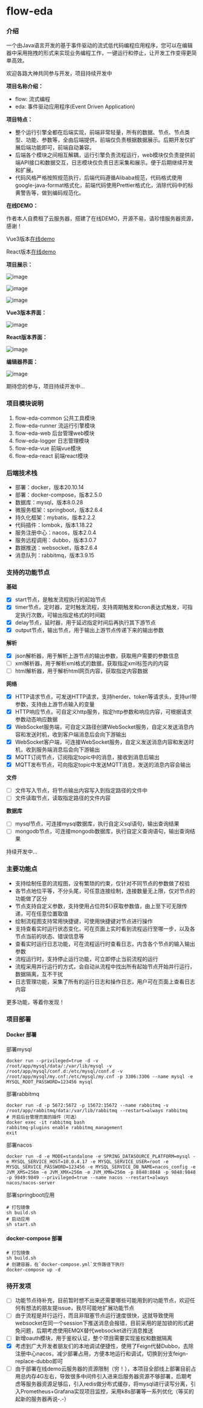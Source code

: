 # flow-eda### 介绍一个由Java语言开发的基于事件驱动的流式低代码编程应用程序，您可以在编辑器中采用拖拽的形式来实现业务编程工作，一键运行和停止，让开发工作变得更简单高效。欢迎各路大神共同参与开发，项目持续开发中**项目名称介绍：**- flow: 流式编程- eda: 事件驱动应用程序(Event Driven Application)**项目特点：** - 整个运行引擎全都在后端实现，前端非常轻量，所有的数据、节点、节点类型、功能、参数等，全由后端提供，前端仅负责根据数据展示。后期开发仅扩展后端功能即可，前端自动兼容。- 后端各个模块之间相互解耦，运行引擎负责流程运行，web模块仅负责提供前端API接口和数据交互，日志模块仅负责日志采集和展示。便于后期继续开发和扩展。- 代码风格严格按照规范执行，后端代码遵循Alibaba规范，代码格式使用google-java-format格式化，前端代码使用Prettier格式化，消除代码中的标黄警告等，做到编码规范化。**在线DEMO：**作者本人自费租了云服务器，搭建了在线DEMO，开源不易，请珍惜服务器资源，感谢！Vue3版本[在线demo](http://36.138.228.74:90/)React版本[在线demo](http://36.138.228.74:90/react/)**项目展示：**![image](./flow-eda-common/gif/flows1.gif)![image](./flow-eda-common/gif/flows2.gif)![image](./flow-eda-common/gif/logs.gif)**Vue3版本界面：**![image](./flow-eda-common/img/vue3.png)**React版本界面：**![image](./flow-eda-common/img/react.png)**编辑器界面：**![image](./flow-eda-common/img/editor.png)期待您的参与，项目持续开发中...### 项目模块说明1. flow-eda-common 公共工具模块2. flow-eda-runner 流运行引擎模块3. flow-eda-web    后台管理web模块4. flow-eda-logger 日志管理模块5. flow-eda-vue    前端vue模块6. flow-eda-react  前端react模块### 后端技术栈- 部署：docker，版本20.10.14- 部署：docker-compose，版本2.5.0- 数据库：mysql，版本8.0.28- 微服务框架：springboot，版本2.6.4- 持久化框架：mybatis，版本2.2.2- 代码插件：lombok，版本1.18.22- 服务注册中心：nacos，版本2.0.4- 服务远程调用：dubbo，版本3.0.7- 数据推送：websocket，版本2.6.4- 消息队列：rabbitmq，版本3.9.15### 支持的功能节点**基础**- [x] start节点，是触发流程执行的起始节点- [x] timer节点，定时器，定时触发流程，支持周期触发和cron表达式触发，可指定执行次数，可输出指定格式的时间戳- [x] delay节点，延时器，用于延迟指定时间后再执行其下游节点- [x] output节点，输出节点，用于输出上游节点传递下来的输出参数**解析**- [x] json解析器，用于解析上游节点的输出参数，获取用户需要的参数信息- [ ] xml解析器，用于解析xml格式的数据，获取指定xml标签内的内容- [ ] html解析器，用于解析html网页内容，获取指定内容数据**网络**- [x] HTTP请求节点，可发送HTTP请求，支持herder、token等请求头，支持url带参数，支持由上游节点输入的变量- [x] HTTP响应节点，可自定义http服务，指定http参数和响应内容，可根据请求参数动态响应数据- [x] WebSocket服务端，可自定义路径创建WebSocket服务，自定义发送消息内容和发送时机，收到客户端消息后会向下游输出- [x] WebSocket客户端，可连接WebSocket服务，自定义发送消息内容和发送时机，收到服务端消息后会向下游输出- [x] MQTT订阅节点，订阅指定topic中的消息，接收到消息后输出- [x] MQTT发布节点，可向指定topic中发送MQTT消息，发送的消息内容会输出**文件**- [ ] 文件写入节点，将节点输出内容写入到指定路径的文件中- [ ] 文件读取节点，读取指定路径的文件内容**数据库**- [ ] mysql节点，可连接mysql数据库，执行自定义sql语句，输出查询结果- [ ] mongodb节点，可连接mongodb数据库，执行自定义查询语句，输出查询结果持续开发中...### 主要功能点- 支持绘制任意的流程图，没有繁琐的约束，仅针对不同节点的参数做了校验- 各节点地位平等，不分头尾，可任意连接绘制，连接数量无上限，仅对节点的功能做了区分- 节点支持自定义参数，支持使用占位符${}获取参数值，由上至下可无限传递，可在任意位置取值- 绘制流程图支持常用快捷键，可使用快捷键对节点进行操作- 支持查看实时运行状态变化，可在页面上实时看到流程运行至哪一步，以及各节点当前的状态、错误信息等- 查看实时运行日志功能，可在流程运行时查看日志，内含各个节点的输入输出参数- 流程运行时，支持停止运行功能，可立即停止当前流程的运行- 流程采用并行运行的方式，会自动从流程中找出所有起始节点开始并行运行，数据隔离，互不干扰- 日志管理功能，采集了所有的运行日志和操作日志，用户可在页面上查看日志内容更多功能，等着你发现！### 项目部署#### Docker 部署部署mysql```shell scriptdocker run --privileged=true -d -v /root/app/mysql/data/:/var/lib/mysql -v /root/app/mysql/conf.d:/etc/mysql/conf.d -v /root/app/mysql/my.cnf:/etc/mysql/my.cnf -p 3306:3306 --name mysql -e MYSQL_ROOT_PASSWORD=123456 mysql```部署rabbitmq```shell scriptdocker run -d -p 5672:5672 -p 15672:15672 --name rabbitmq -v /root/app/rabbitmq/data:/var/lib/rabbitmq --restart=always rabbitmq# 开启后台管理页面的插件（可选）docker exec -it rabbitmq bashrabbitmq-plugins enable rabbitmq_managementexit```部署nacos```shell scriptdocker run -d -e MODE=standalone -e SPRING_DATASOURCE_PLATFORM=mysql -e MYSQL_SERVICE_HOST=10.0.4.17 -e MYSQL_SERVICE_USER=root -e MYSQL_SERVICE_PASSWORD=123456 -e MYSQL_SERVICE_DB_NAME=nacos_config -e JVM_XMS=256m -e JVM_XMX=256m -e JVM_XMN=256m -p 8848:8848 -p 9848:9848 -p 9849:9849 --privileged=true --name nacos --restart=always nacos/nacos-server```部署springboot应用```shell script# 打包镜像sh build.sh# 启动应用sh start.sh```#### docker-compose 部署```shell script# 打包镜像sh build.sh# 创建容器，在`docker-compose.yml`文件路径下执行docker-compose up -d```### 待开发项- [ ] 功能节点待补充，目前暂时想不出来还需要哪些可能用到的功能节点，欢迎任何有想法的朋友提issue，我尽可能地扩展功能节点- [ ] 由于流程是并行运行，而且非阻塞节点运行速度很快，这就导致使用websocket在同一个session下推送消息会报错，目前采用的是加锁的形式避免问题，后期考虑使用EMQX替代websocket进行消息推送- [ ] 新增oauth模块，用于鉴权认证，整个项目需要实现鉴权和数据隔离- [x] 考虑到广大开发者朋友们的本地调试便捷性，使用了Feign代替Dubbo，去除注册中心nacos，减少部署占用，方便本地运行和调试，切换到分支feign-replace-dubbo即可- [ ] 由于部署在线demo云服务器的资源限制（穷！），本项目全部线上部署目前占用总内存4G左右，导致很多中间件引入进来后服务器资源不够部署，后期考虑等服务器资源足够后，引入redis做分布式缓存，将mysql进行读写分离，引入Prometheus+Grafana实现项目监控，采用k8s部署等一系列优化（等买的起新的服务器再说-.-）